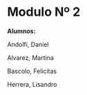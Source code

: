 # Modulo Nº 2
<b>
  
Alumnos:
  
  </b>
  
<p>
Andolfi, Daniel
<p>
Alvarez, Martina
<p>
Bascolo, Felicitas
<p>
Herrera, Lisandro
  <p>

